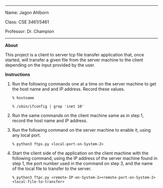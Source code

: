 *************************************

Name: Jagon Ahlborn 

Class: CSE 3461/5461

Professor: Dr. Champion

*************************************

**About**

This project is a client to server tcp file transfer application that, once started, will transfer a given file from the server machine to the client depending on the input provided by the user. 

**Instructions**

1. Run the following commands one at a time on the server machine to get the host name and and IP address. Record these values. 

    `% hostname`

    `% /sbin/ifconfig | grep 'inet 10'`

2. Run the same commands on the client machine same as in step 1, record the host name and IP address. 

3. Run the following command on the server machine to enable it, using any local port. 

    `% python3 ftps.py <local-port-on-System-2>`

4. Start the client side of the application on the client machine with the following command, using the IP address of the server machine found in step 1, the port number used in the command on step 3, and the name of the local file to transfer to the server. 

    `% python3 ftpc.py <remote-IP-on-System-2><remote-port-on-System-2><local-file-to-transfer>`